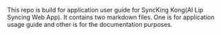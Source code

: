 This repo is build for application user guide for SyncKing Kong(AI Lip Syncing Web App). It contains two markdown files. One is for application usage guide and other is for the documentation purposes.
